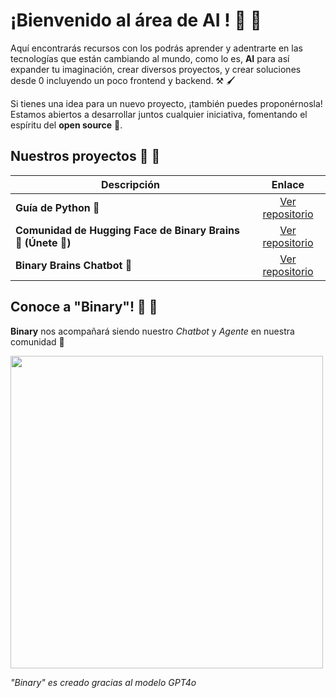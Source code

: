 # ¡Bienvenido al área de AI !  🧠 🤖 

Aquí encontrarás recursos con los podrás aprender y adentrarte en las tecnologías que están cambiando al mundo, como lo es, **AI** para así expander tu imaginación, crear diversos proyectos, y crear soluciones desde 0 incluyendo un poco frontend y backend. ⚒️ 🖌️


Si tienes una idea para un nuevo proyecto, ¡también puedes proponérnosla! Estamos abiertos a desarrollar juntos cualquier iniciativa, fomentando el espíritu del **open source** 🐧.  


## Nuestros proyectos 🧠 🐍 </h2> </summary>
| Descripción | Enlace |
|-------------|:------:|
| **Guía de Python 🐍** | [Ver repositorio](https://github.com/binarybrains-upiicsa/Python-Guide) |
| **Comunidad de Hugging Face de Binary Brains 🤗 (Únete 👀)** | [Ver repositorio](https://huggingface.co/BinaryBrainsAI) |
| **Binary Brains Chatbot 🤖** | [Ver repositorio](https://github.com/binarybrains-upiicsa/binary_chatbot) |


## Conoce a "Binary"!  🧠  🔵

**Binary** nos acompañará siendo nuestro *Chatbot* y *Agente* en nuestra comunidad 🤖

<img src="https://github.com/user-attachments/assets/a8c74e34-a410-42c4-819a-8931e885d7b2" width="500" height="500"></img>


*"Binary" es creado gracias al modelo GPT4o*

